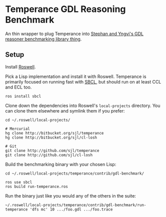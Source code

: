Temperance GDL Reasoning Benchmark
==================================

An thin wrapper to plug Temperance into [Stephan and Yngvi's GDL reasoner
benchmarking library thing][paper].

[paper]: http://cgi.cse.unsw.edu.au/~mit/GGP/GIGA-13-Proceedings.pdf#page=55

Setup
-----

Install [Roswell][].

Pick a Lisp implementation and install it with Roswell.  Temperance is primarily
focused on running fast with [SBCL][], but should run on at least CCL and ECL
too.

    ros install sbcl

Clone down the dependencies into Roswell's `local-projects` directory.  You can
clone them elsewhere and symlink them if you prefer:

    cd ~/.roswell/local-projects/

    # Mercurial
    hg clone http://bitbucket.org/sjl/temperance
    hg clone http://bitbucket.org/sjl/cl-losh

    # Git
    git clone http://github.com/sjl/temperance
    git clone http://github.com/sjl/cl-losh

Build the benchmarking binary with your chosen Lisp:

    cd ~/.roswell/local-projects/temperance/contrib/gdl-benchmark/

    ros use sbcl
    ros build run-temperance.ros

Run the binary just like you would any of the others in the suite:

    ~/.roswell/local-projects/temperance/contrib/gdl-benchmark/run-temperance 'dfs mc' 10 .../foo.gdl .../foo.trace

[Roswell]: https://github.com/roswell/roswell
[SBCL]: http://www.sbcl.org/
